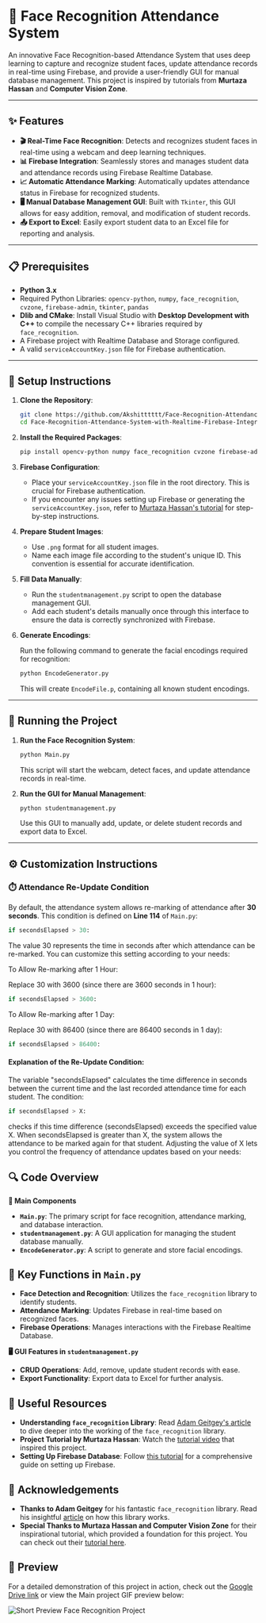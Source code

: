 # 🎥 Face Recognition Attendance System

An innovative Face Recognition-based Attendance System that uses deep learning to capture and recognize student faces, update attendance records in real-time using Firebase, and provide a user-friendly GUI for manual database management. This project is inspired by tutorials from **Murtaza Hassan** and **Computer Vision Zone**.

---

## ✨ Features

- **🎬 Real-Time Face Recognition**: Detects and recognizes student faces in real-time using a webcam and deep learning techniques.
- **📊 Firebase Integration**: Seamlessly stores and manages student data and attendance records using Firebase Realtime Database.
- **📈 Automatic Attendance Marking**: Automatically updates attendance status in Firebase for recognized students.
- **🖥️ Manual Database Management GUI**: Built with `Tkinter`, this GUI allows for easy addition, removal, and modification of student records.
- **📤 Export to Excel**: Easily export student data to an Excel file for reporting and analysis.

---

## 📋 Prerequisites

- **Python 3.x**
- Required Python Libraries: `opencv-python`, `numpy`, `face_recognition`, `cvzone`, `firebase-admin`, `tkinter`, `pandas`
- **Dlib and CMake**: Install Visual Studio with **Desktop Development with C++** to compile the necessary C++ libraries required by `face_recognition`.
- A Firebase project with Realtime Database and Storage configured.
- A valid `serviceAccountKey.json` file for Firebase authentication.

---

## 🚀 Setup Instructions

1. **Clone the Repository**:

    ```bash
    git clone https://github.com/Akshitttttt/Face-Recognition-Attendance-System-with-Realtime-Firebase-Integration.git
    cd Face-Recognition-Attendance-System-with-Realtime-Firebase-Integration
    ```

2. **Install the Required Packages**:

    ```bash
    pip install opencv-python numpy face_recognition cvzone firebase-admin pandas
    ```

3. **Firebase Configuration**:

   - Place your `serviceAccountKey.json` file in the root directory. This is crucial for Firebase authentication.
   - If you encounter any issues setting up Firebase or generating the `serviceAccountKey.json`, refer to [Murtaza Hassan's tutorial](https://youtu.be/iBomaK2ARyI?t=3975) for step-by-step instructions.

4. **Prepare Student Images**:

   - Use `.png` format for all student images.
   - Name each image file according to the student's unique ID. This convention is essential for accurate identification.

5. **Fill Data Manually**:

   - Run the `studentmanagement.py` script to open the database management GUI.
   - Add each student's details manually once through this interface to ensure the data is correctly synchronized with Firebase.

6. **Generate Encodings**:

   Run the following command to generate the facial encodings required for recognition:

    ```bash
    python EncodeGenerator.py
    ```

   This will create `EncodeFile.p`, containing all known student encodings.

---

## 📂 Running the Project

1. **Run the Face Recognition System**:

    ```bash
    python Main.py
    ```

    This script will start the webcam, detect faces, and update attendance records in real-time.

2. **Run the GUI for Manual Management**:

    ```bash
    python studentmanagement.py
    ```

    Use this GUI to manually add, update, or delete student records and export data to Excel.

---
## ⚙️ Customization Instructions

### ⏱️ Attendance Re-Update Condition

By default, the attendance system allows re-marking of attendance after **30 seconds**. This condition is defined on **Line 114** of `Main.py`:

```python
if secondsElapsed > 30:

```
The value 30 represents the time in seconds after which attendance can be re-marked. You can customize this setting according to your needs:

To Allow Re-marking after 1 Hour:

Replace 30 with 3600 (since there are 3600 seconds in 1 hour):
```python
if secondsElapsed > 3600:
```
To Allow Re-marking after 1 Day:

Replace 30 with 86400 (since there are 86400 seconds in 1 day):
```python
if secondsElapsed > 86400:
```
#### Explanation of the Re-Update Condition:
The variable "secondsElapsed" calculates the time difference in seconds between the current time and the last recorded attendance time for each student. The condition:

```python
if secondsElapsed > X:
```
checks if this time difference (secondsElapsed) exceeds the specified value X. When secondsElapsed is greater than X, the system allows the attendance to be marked again for that student. Adjusting the value of X lets you control the frequency of attendance updates based on your needs:

## 🔍 Code Overview

**📝 Main Components**
- **`Main.py`**: The primary script for face recognition, attendance marking, and database interaction.
- **`studentmanagement.py`**: A GUI application for managing the student database manually.
- **`EncodeGenerator.py`**: A script to generate and store facial encodings.

## 🔧 Key Functions in `Main.py`
- **Face Detection and Recognition**: Utilizes the `face_recognition` library to identify students.
- **Attendance Marking**: Updates Firebase in real-time based on recognized faces.
- **Firebase Operations**: Manages interactions with the Firebase Realtime Database.

**🖥️ GUI Features in `studentmanagement.py`**
- **CRUD Operations**: Add, remove, update student records with ease.
- **Export Functionality**: Export data to Excel for further analysis.

## 🔗 Useful Resources
- **Understanding `face_recognition` Library**: Read [Adam Geitgey's article](https://medium.com/@ageitgey/machine-learning-is-fun-part-4-modern-face-recognition-with-deep-learning-c3cffc121d78) to dive deeper into the working of the `face_recognition` library.
- **Project Tutorial by Murtaza Hassan**: Watch the [tutorial video](https://youtu.be/iBomaK2ARyI) that inspired this project.
- **Setting Up Firebase Database**: Follow [this tutorial](https://youtu.be/iBomaK2ARyI?t=3975) for a comprehensive guide on setting up Firebase.

## 🙏 Acknowledgements
- **Thanks to Adam Geitgey** for his fantastic `face_recognition` library. Read his insightful [article](https://medium.com/@ageitgey/machine-learning-is-fun-part-4-modern-face-recognition-with-deep-learning-c3cffc121d78) on how this library works.
- **Special Thanks to Murtaza Hassan and Computer Vision Zone** for their inspirational tutorial, which provided a foundation for this project. You can check out their [tutorial here](https://youtu.be/iBomaK2ARyI).

## 🎥 Preview
For a detailed demonstration of this project in action, check out the [Google Drive link](https://drive.google.com/drive/folders/1W-uOhAKS3EEG_gXgOXNpCzCebNdO3_Yk?usp=drive_link) or view the Main project GIF preview below:

![Short Preview Face Recognition Project](https://github.com/user-attachments/assets/f54c7744-cde5-4d4e-8b33-1d1f7243313e)



